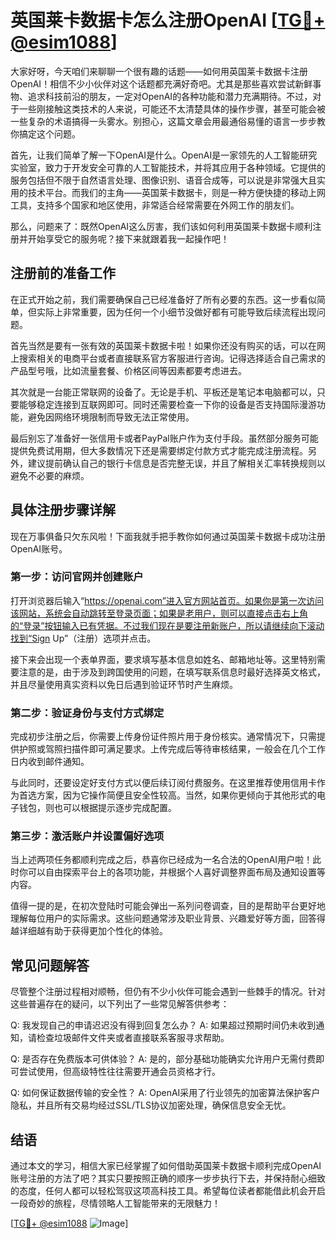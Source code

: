 # 英国莱卡数据卡怎么注册OpenAI [[TG💪+ @esim1088](https://t.me/s/esim1088)]

大家好呀，今天咱们来聊聊一个很有趣的话题——如何用英国莱卡数据卡注册OpenAI！相信不少小伙伴对这个话题都充满好奇吧。尤其是那些喜欢尝试新鲜事物、追求科技前沿的朋友，一定对OpenAI的各种功能和潜力充满期待。不过，对于一些刚接触这类技术的人来说，可能还不太清楚具体的操作步骤，甚至可能会被一些复杂的术语搞得一头雾水。别担心，这篇文章会用最通俗易懂的语言一步步教你搞定这个问题。

首先，让我们简单了解一下OpenAI是什么。OpenAI是一家领先的人工智能研究实验室，致力于开发安全可靠的人工智能技术，并将其应用于各种领域。它提供的服务包括但不限于自然语言处理、图像识别、语音合成等，可以说是非常强大且实用的技术平台。而我们的主角——英国莱卡数据卡，则是一种方便快捷的移动上网工具，支持多个国家和地区使用，非常适合经常需要在外网工作的朋友们。

那么，问题来了：既然OpenAI这么厉害，我们该如何利用英国莱卡数据卡顺利注册并开始享受它的服务呢？接下来就跟着我一起操作吧！

## 注册前的准备工作

在正式开始之前，我们需要确保自己已经准备好了所有必要的东西。这一步看似简单，但实际上非常重要，因为任何一个小细节没做好都有可能导致后续流程出现问题。

首先当然是要有一张有效的英国莱卡数据卡啦！如果你还没有购买的话，可以在网上搜索相关的电商平台或者直接联系官方客服进行咨询。记得选择适合自己需求的产品型号哦，比如流量套餐、价格区间等因素都要考虑进去。

其次就是一台能正常联网的设备了。无论是手机、平板还是笔记本电脑都可以，只要能够稳定连接到互联网即可。同时还需要检查一下你的设备是否支持国际漫游功能，避免因网络环境限制而导致无法正常使用。

最后别忘了准备好一张信用卡或者PayPal账户作为支付手段。虽然部分服务可能提供免费试用期，但大多数情况下还是需要绑定付款方式才能完成注册流程。另外，建议提前确认自己的银行卡信息是否完整无误，并且了解相关汇率转换规则以避免不必要的麻烦。

## 具体注册步骤详解

现在万事俱备只欠东风啦！下面我就手把手教你如何通过英国莱卡数据卡成功注册OpenAI账号。

### 第一步：访问官网并创建账户

打开浏览器后输入“https://openai.com”进入官方网站首页。如果你是第一次访问该网站，系统会自动跳转至登录页面；如果是老用户，则可以直接点击右上角的“登录”按钮输入已有凭据。不过我们现在是要注册新账户，所以请继续向下滚动找到“Sign Up”（注册）选项并点击。

接下来会出现一个表单界面，要求填写基本信息如姓名、邮箱地址等。这里特别需要注意的是，由于涉及到跨国使用的问题，在填写联系信息时最好选择英文格式，并且尽量使用真实资料以免日后遇到验证环节时产生麻烦。

### 第二步：验证身份与支付方式绑定

完成初步注册之后，你需要上传身份证件照片用于身份核实。通常情况下，只需提供护照或驾照扫描件即可满足要求。上传完成后等待审核结果，一般会在几个工作日内收到邮件通知。

与此同时，还要设定好支付方式以便后续订阅付费服务。在这里推荐使用信用卡作为首选方案，因为它操作简便且安全性较高。当然，如果你更倾向于其他形式的电子钱包，则也可以根据提示逐步完成配置。

### 第三步：激活账户并设置偏好选项

当上述两项任务都顺利完成之后，恭喜你已经成为一名合法的OpenAI用户啦！此时你可以自由探索平台上的各项功能，并根据个人喜好调整界面布局及通知设置等内容。

值得一提的是，在初次登陆时可能会弹出一系列问卷调查，目的是帮助平台更好地理解每位用户的实际需求。这些问题通常涉及职业背景、兴趣爱好等方面，回答得越详细越有助于获得更加个性化的体验。

## 常见问题解答

尽管整个注册过程相对顺畅，但仍有不少小伙伴可能会遇到一些棘手的情况。针对这些普遍存在的疑问，以下列出了一些常见解答供参考：

Q: 我发现自己的申请迟迟没有得到回复怎么办？
A: 如果超过预期时间仍未收到通知，请检查垃圾邮件文件夹或者直接联系客服寻求帮助。

Q: 是否存在免费版本可供体验？
A: 是的，部分基础功能确实允许用户无需付费即可尝试使用，但高级特性往往需要开通会员资格才行。

Q: 如何保证数据传输的安全性？
A: OpenAI采用了行业领先的加密算法保护客户隐私，并且所有交易均经过SSL/TLS协议加密处理，确保信息安全无忧。

## 结语

通过本文的学习，相信大家已经掌握了如何借助英国莱卡数据卡顺利完成OpenAI账号注册的方法了吧？其实只要按照正确的顺序一步步执行下去，并保持耐心细致的态度，任何人都可以轻松驾驭这项高科技工具。希望每位读者都能借此机会开启一段奇妙的旅程，尽情领略人工智能带来的无限魅力！

[[TG💪+ @esim1088](https://t.me/s/esim1088) ![Image](https://i.postimg.cc/4NQfJmqS/Snipaste-2025-05-13-00-14-12.png)]